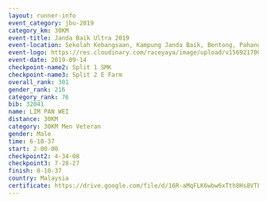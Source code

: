 ```yaml
---
layout: runner-info 
event_category: jbu-2019 
category_km: 30KM 
event-title: Janda Baik Ultra 2019
event-location: Sekolah Kebangsaan, Kampung Janda Baik, Bentong, Pahang, Malaysia 
event-logo: https://res.cloudinary.com/raceyaya/image/upload/v1569217009/logo/janda-baik_vch1pc.jpg 
event-date: 2019-09-14 
checkpoint-name2: Split 1 SMK 
checkpoint-name3: Split 2 E Farm 
overall_rank: 301
gender_rank: 216
category_rank: 76
bib: 32041
name: LIM PAN WEI
distance: 30KM
category: 30KM Men Veteran
gender: Male
time: 6-10-37
start: 2-00-00
checkpoint2: 4-34-08
checkpoint3: 7-28-27
finish: 8-10-37
country: Malaysia
certificate: https://drive.google.com/file/d/16R-aMqFLK6wbw6xTth8Hs8VTLO_HAH7B/view?usp=sharing
---
```

